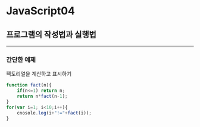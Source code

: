 # JavaScript04

## 프로그램의 작성법과 실행법

---

### 간단한 예제

팩토리얼을 계산하고 표시하기

```javascript
function fact(n){
    if(n<=1) return n;
    return n*fact(n-1);
}
for(var i=1; i<10;i++){
    cnosole.log(i+"!="+fact(i));
}
```